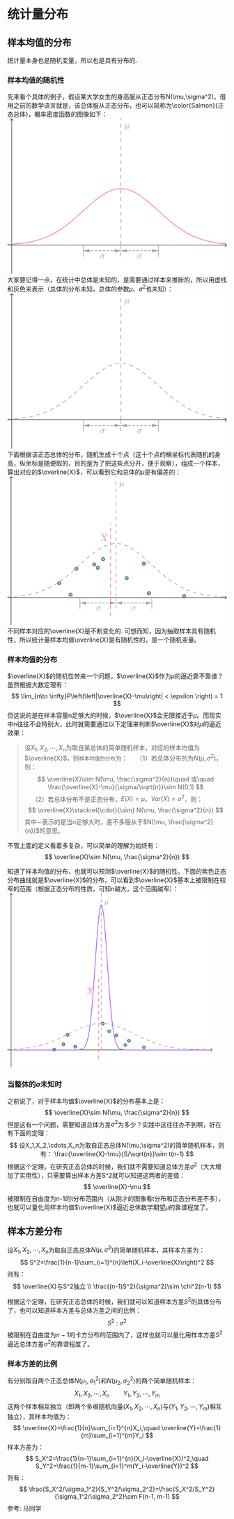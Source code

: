 # 统计量分布

## 样本均值的分布
统计量本身也是随机变量，所以也是具有分布的.

### 样本均值的随机性
先来看个具体的例子，假设某大学女生的身高服从正态分布N(\mu,\sigma^2)，借用之前的数学语言就是，该总体服从正态分布，也可以简称为\color{Salmon}{正态总体}，概率密度函数的图像如下：
![](./statistic_统计量分布/1.png)
大家要记得一点，在统计中总体是未知的，是需要通过样本来推断的，所以用虚线和灰色来表示（总体的分布未知，总体的参数$\mu、\sigma^2$也未知）：
![](./statistic_统计量分布/2.png)
下面根据该正态总体的分布，随机生成十个点（这十个点的横坐标代表随机的身高，纵坐标是随便取的，目的是为了把这些点分开，便于观察），组成一个样本，算出对应的$\overline{X}$，可以看到它和总体的$\mu$是有偏差的：
![](./statistic_统计量分布/3.png)
不同样本对应的\overline{X}是不断变化的. 可想而知，因为抽取样本具有随机性，所以统计量样本均值\overline{X}是有随机性的，是一个随机变量。

### 样本均值的分布
$\overline{X}$的随机性带来一个问题，$\overline{X}$作为$\mu$的逼近靠不靠谱？虽然根据大数定理有：
$$
\lim_{n\to \infty}P\left(\left|\overline{X}-\mu\right| < \epsilon \right) = 1
$$
但这说的是在样本容量n足够大的时候，$\overline{X}$会无限接近于$\mu$。而现实中n往往不会特别大，此时就需要通过以下定理来判断$\overline{X}$对$\mu$的逼近效果：


> 设$X_1,X_2,\cdots,X_n$为取自某总体的简单随机样本，对应的样本均值为$\overline{X}$，则`样本均值的分布`为：
$\quad（1）$若总体分布的为$N(\mu, \sigma^2)$，则：
$$
\overline{X}\sim N(\mu, \frac{\sigma^2}{n})\quad 或\quad \frac{\overline{X}-\mu}{\sigma/\sqrt{n}}\sim N(0,1)
$$
$\quad（2）$若总体分布不是正态分布，$E(X)=\mu，Var(X)=\sigma^2$，则：
$$
\overline{X}\stackrel{\cdot}{\sim} N(\mu, \frac{\sigma^2}{n})
$$
其中$\sim$表示的是当n足够大时，差不多服从于$N(\mu, \frac{\sigma^2}{n})$的意思。

不管上面的定义看着多复杂，可以简单的理解为始终有：
$$
\overline{X}\sim N(\mu, \frac{\sigma^2}{n})
$$

知道了样本均值的分布，也就可以预测$\overline{X}$的随机性。下面的紫色正态分布曲线就是$\overline{X}$的分布，可以看到$\overline{X}$基本上被限制在较窄的范围（根据正态分布的性质，可知n越大，这个范围越窄）：
![](./statistic_统计量分布/4.png)

### 当整体的$\sigma$未知时

之前说了，对于样本均值$\overline{X}$的分布基本上是：
$$
\overline{X}\sim N(\mu, \frac{\sigma^2}{n})
$$
但是这有一个问题，需要知道总体方差$\sigma^2$为多少？实践中这往往办不到啊，好在有下面的定理：
$$
设X_1,X_2,\cdots,X_n为取自正态总体N(\mu,\sigma^2)的简单随机样本，则有：
\frac{\overline{X}-\mu}{S/\sqrt{n}}\sim t(n-1)
$$
根据这个定理，在研究正态总体的时候，我们就不需要知道总体方差$\sigma^2$（大大增加了实用性），只需要算出样本方差S^2就可以知道这两者的差值：
$$
\overline{X}-\mu
$$
被限制在自由度为n-1的t分布范围内（从刚才的图像看t分布和正态分布差不多），也就可以量化用样本均值$\overline{X}$逼近总体数学期望$\mu$的靠谱程度了。


## 样本方差分布
设$X_1,X_2,\cdots,X_n$为取自正态总体$N(\mu,\sigma^2)$的简单随机样本，其样本方差为：
$$
S^2=\frac{1}{n-1}\sum_{i=1}^{n}\left(X_i-\overline{X}\right)^2
$$
则有：
$$
\overline{X}与S^2独立  \\
\frac{(n-1)S^2}{\sigma^2}\sim \chi^2(n-1)
$$

根据这个定理，在研究正态总体的时候，我们就可以知道样本方差$S^2$的具体分布了，也可以知道样本方差与总体方差之间的比例：
$$
S^2\ :\ \sigma^2
$$
被限制在自由度为$n-1$的卡方分布的范围内了，这样也就可以量化用样本方差$S^2$逼近总体方差$\sigma^2$的靠谱程度了。



### 样本方差的比例

有分别取自两个正态总体$N(\mu_1,\sigma_1^2)$和$N(\mu_2,\sigma_2^2)$的两个简单随机样本：
$$
X_1,X_2,\cdots,X_n \qquad Y_1,Y_2,\cdots,Y_m
$$
这两个样本相互独立（即两个多维随机向量$(X_1,X_2,\cdots,X_n)$与$(Y_1,Y_2,\cdots,Y_m)$相互独立），其样本均值为：
$$
\overline{X}=\frac{1}{n}\sum_{i=1}^{n}X_i,\quad \overline{Y}=\frac{1}{m}\sum_{i=1}^{m}Y_i
$$
样本方差为：
$$
S_X^2=\frac{1}{n-1}\sum_{i=1}^{n}(X_i-\overline{X})^2,\quad S_Y^2=\frac{1}{m-1}\sum_{i=1}^m(Y_i-\overline{Y})^2
$$
则有：
$$
\frac{S_X^2/\sigma_1^2}{S_Y^2/\sigma_2^2}=\frac{S_X^2/S_Y^2}{\sigma_1^2/\sigma_2^2}\sim F(n-1, m-1)
$$
参考:
马同学